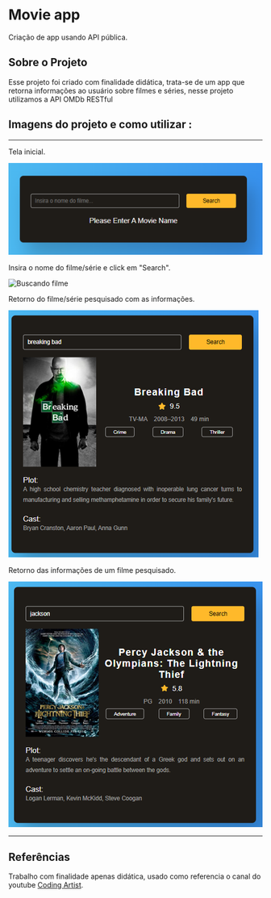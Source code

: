 # Movie app
Criação de app usando API pública.

## Sobre o Projeto
Esse projeto foi criado com finalidade didática, trata-se de um app que retorna informações ao usuário sobre filmes e séries, nesse projeto utilizamos a API OMDb RESTful

## Imagens do projeto e como utilizar :
---
Tela inicial.

![Tela inial](./github/tela%20inicial.png)

Insira o nome do filme/série e click em "Search".

![Buscando filme](./github/insira%20o%20nome%20do%20filme%20ou%20s%C3%A9rie%20e%20click%20em%20_search_.png)

Retorno do filme/série pesquisado com as informações. 

![Série pesquisada](./github/retorno%20das%20infoma%C3%A7%C3%B5es%20do%20filme%20ou%20s%C3%A9rie%20pesquisado.png)

Retorno das informações de um filme pesquisado.

![Filme pesquisado](./github/filme%20pesquisado.png)

---

## Referências
Trabalho com finalidade apenas didática, usado como referencia o canal do youtube [Coding Artist](https://www.youtube.com/c/CodingArtist).
  
